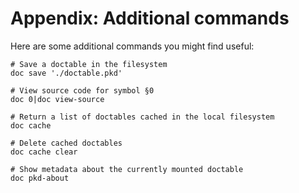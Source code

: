 # Appendix: Additional commands

Here are some additional commands you might find useful:

```nu
# Save a doctable in the filesystem
doc save './doctable.pkd'

# View source code for symbol §0
doc 0|doc view-source

# Return a list of doctables cached in the local filesystem
doc cache

# Delete cached doctables
doc cache clear

# Show metadata about the currently mounted doctable
doc pkd-about
```
